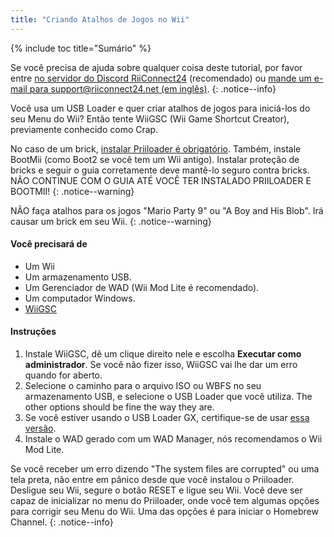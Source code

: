 ```yaml
---
title: "Criando Atalhos de Jogos no Wii"
---
```


{% include toc title="Sumário" %}

Se você precisa de ajuda sobre qualquer coisa deste tutorial, por favor entre [no servidor do Discord RiiConnect24](https://discord.gg/rc24) (recomendado) ou [mande um e-mail para support@riiconnect24.net (em inglês)](mailto:support@riiconnect24.net).
{: .notice--info}

Você usa um USB Loader e quer criar atalhos de jogos para iniciá-los do seu Menu do Wii? Então tente WiiGSC (Wii Game Shortcut Creator), previamente conhecido como Crap.

No caso de um brick, [instalar Priiloader é obrigatório](/priiloader). Também, instale BootMii (como Boot2 se você tem um Wii antigo). Instalar proteção de bricks e seguir o guia corretamente deve mantê-lo seguro contra bricks. NÃO CONTINUE COM O GUIA ATÉ VOCÊ TER INSTALADO PRIILOADER E BOOTMII!
{: .notice--warning}

NÃO faça atalhos para os jogos "Mario Party 9" ou "A Boy and His Blob". Irá causar um brick em seu Wii.
{: .notice--warning}

#### Você precisará de

* Um Wii
* Um armazenamento USB.
* Um Gerenciador de WAD (Wii Mod Lite é recomendado).
* Um computador Windows.
* [WiiGSC](https://wiidatabase.de/downloads/pc-tools/wiigsc-ehemals-crap/)

#### Instruções

1. Instale WiiGSC, dê um clique direito nele e escolha **Executar como administrador**. Se você não fizer isso, WiiGSC vai lhe dar um erro quando for aberto.
2. Selecione o caminho para o arquivo ISO ou WBFS no seu armazenamento USB, e selecione o USB Loader que você utiliza. The other options should be fine the way they are.
3. Se você estiver usando o USB Loader GX, certifique-se de usar [essa versão](https://hbb1.oscwii.org/hbb/usbloader_gx/usbloader_gx.zip).
4. Instale o WAD gerado com um WAD Manager, nós recomendamos o Wii Mod Lite.

Se você receber um erro dizendo "The system files are corrupted" ou uma tela preta, não entre em pânico desde que você instalou o Priiloader. Desligue seu Wii, segure o botão RESET e ligue seu Wii. Você deve ser capaz de inicializar no menu do Priiloader, onde você tem algumas opções para corrigir seu Menu do Wii. Uma das opções é para iniciar o Homebrew Channel.
{: .notice--info}
